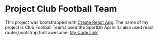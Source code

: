 # Project Club Football Team

This project was bootstrapped with [Create React App](https://github.com/facebook/create-react-app).
The name of my project is Club Football Team.I used the SportDb Api in it.I also used react router,bootstrap,font awesome.
[My Code Link](https://github.com/Porgramming-Hero-web-course/react-router-mahmudshumit)

